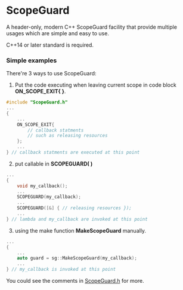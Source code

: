 # ScopeGuard
A header-only, modern C++ ScopeGuard facility that provide multiple usages which are simple and easy to use.

C++14 or later standard is required.

### Simple examples

There're 3 ways to use ScopeGuard:

1. Put the code executing when leaving current scope in code block **ON_SCOPE_EXIT{ }**.
```C++
#include "ScopeGuard.h"
...
{
    ...
    ON_SCOPE_EXIT{
        // callback statments
        // such as releasing resources
    };
    ...
} // callback statments are executed at this point
```

2. put callable in **SCOPEGUARD( )**

```C++
...
{
    void my_callback();
    ...
    SCOPEGUARD(my_callback);
    ...
    SCOPEGUARD([&] { // releasing resources });
    ...
} // lambda and my_callback are invoked at this point
```

3. using the make function **MakeScopeGuard** manually.

```C++
...
{
    ...
    auto guard = sg::MakeScopeGuard(my_callback);
    ...
} // my_callback is invoked at this point
```

You could see the comments in [ScopeGuard.h](ScopeGuard/ScopeGuard.h) for more.












